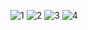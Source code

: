 ![1](https://github.com/KrzysztofBojarczuk/movie-reviews/assets/69596796/8c8d7548-ffeb-4ec1-a1e7-2c32b5a0c982)
![2](https://github.com/KrzysztofBojarczuk/movie-reviews/assets/69596796/7e38898b-6b22-461d-b144-9a833100594c)
![3](https://github.com/user-attachments/assets/e96ef30f-29df-437e-b157-c8b70763b296)
![4](https://github.com/user-attachments/assets/475e2ed9-1361-4fc5-876a-8fa372a01400)


